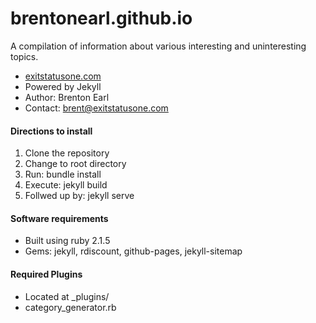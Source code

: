 brentonearl.github.io
=====================

A compilation of information about various interesting and uninteresting topics.

*  [exitstatusone.com](http://exitstatusone.com)
*  Powered by Jekyll
*  Author: Brenton Earl
*  Contact:  <brent@exitstatusone.com>

#### Directions to install

1.  Clone the repository
2.  Change to root directory
3.  Run: bundle install
4.  Execute:  jekyll build
5.  Follwed up by:  jekyll serve

#### Software requirements

*  Built using ruby 2.1.5
*  Gems:  jekyll, rdiscount, github-pages, jekyll-sitemap

#### Required Plugins

*  Located at _plugins/
*  category_generator.rb

